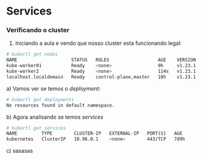# Services

### Verificando o cluster

1. Iniciando a aula e vendo que nosso cluster esta funcionando legal:

```bash
# kubectl get nodes
NAME                    STATUS   ROLES                  AGE    VERSION
kube-worker01           Ready    <none>                 9h     v1.23.1
kube-worker2            Ready    <none>                 114s   v1.23.1
localhost.localdomain   Ready    control-plane,master   10h    v1.23.1
```
a) Vamos ver se temos o *deployment*:

```bash
# kubectl get deployments
No resources found in default namespace.
```

b) Agora analisando se temos *services* 

```bash
# kubectl get services
NAME         TYPE        CLUSTER-IP   EXTERNAL-IP   PORT(S)   AGE 
kubernetes   ClusterIP   10.96.0.1    <none>        443/TCP   7d9h
```

c) sasasas
